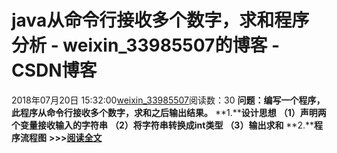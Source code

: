 # java从命令行接收多个数字，求和程序分析 - weixin_33985507的博客 - CSDN博客
2018年07月20日 15:32:00[weixin_33985507](https://me.csdn.net/weixin_33985507)阅读数：30
**问题：编写一个程序，此程序从命令行接收多个数字，求和之后输出结果。**
**1.****设计思想**
**（1）声明两个变量接收输入的字符串**
**（2）将字符串转换成int类型**
**（3）输出求和**
**2.****程序流程图**
**>>>[阅读全文](https://yq.aliyun.com/articles/615421?utm_content=m_1000007396)**
